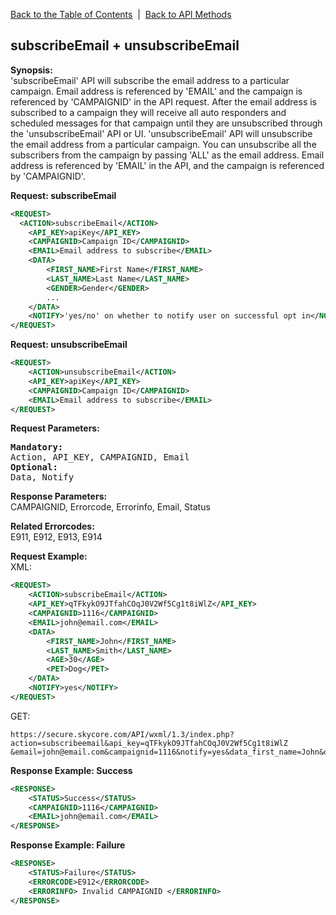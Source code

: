[Back to the Table of Contents](/1.3/README.md)&nbsp;&nbsp;|&nbsp;&nbsp;[Back to API Methods](API_METHODS.md)
## subscribeEmail + unsubscribeEmail
__Synopsis:__  
'subscribeEmail' API will subscribe the email address to a particular campaign. Email address is referenced by 'EMAIL' and the campaign is referenced by 'CAMPAIGNID' in the API request. After the email address is subscribed to a campaign they will receive all auto responders and scheduled messages for that campaign until they are unsubscribed through the 'unsubscribeEmail' API or UI. 'unsubscribeEmail' API will unsubscribe the email address from a particular campaign. You can unsubscribe all the subscribers from the campaign by passing 'ALL' as the email address. Email address is referenced by 'EMAIL' in the API, and the campaign is referenced by 'CAMPAIGNID'.

__Request: subscribeEmail__
```xml
<REQUEST>
  <ACTION>subscribeEmail</ACTION>
    <API_KEY>apiKey</API_KEY>
    <CAMPAIGNID>Campaign ID</CAMPAIGNID>
    <EMAIL>Email address to subscribe</EMAIL>
    <DATA>
        <FIRST_NAME>First Name</FIRST_NAME>
        <LAST_NAME>Last Name</LAST_NAME>
        <GENDER>Gender</GENDER>
        ...
    </DATA>   
    <NOTIFY>'yes/no' on whether to notify user on successful opt in</NOTIFY>
</REQUEST>
```

__Request: unsubscribeEmail__
```xml
<REQUEST>
    <ACTION>unsubscribeEmail</ACTION>
    <API_KEY>apiKey</API_KEY>
    <CAMPAIGNID>Campaign ID</CAMPAIGNID>
    <EMAIL>Email address to subscribe</EMAIL>
</REQUEST>
```

__Request Parameters:__
<pre>
<strong>Mandatory:</strong>
Action, API_KEY, CAMPAIGNID, Email
<strong>Optional:</strong>
Data, Notify
</pre>

__Response Parameters:__  
CAMPAIGNID, Errorcode, Errorinfo, Email, Status

__Related Errorcodes:__  
E911, E912, E913, E914

__Request Example:__  
XML:
```xml
<REQUEST>
    <ACTION>subscribeEmail</ACTION>
    <API_KEY>qTFkykO9JTfahCOqJ0V2Wf5Cg1t8iWlZ</API_KEY>
    <CAMPAIGNID>1116</CAMPAIGNID>
    <EMAIL>john@email.com</EMAIL>
    <DATA>
        <FIRST_NAME>John</FIRST_NAME>
        <LAST_NAME>Smith</LAST_NAME>
        <AGE>30</AGE>
        <PET>Dog</PET>
    </DATA>   
    <NOTIFY>yes</NOTIFY>
</REQUEST>
```

GET:

    https://secure.skycore.com/API/wxml/1.3/index.php?action=subscribeemail&api_key=qTFkykO9JTfahCOqJ0V2Wf5Cg1t8iWlZ
    &email=john@email.com&campaignid=1116&notify=yes&data_first_name=John&data_last_name=Smith&data_age=30&data_pet=Dog
    
__Response Example: Success__
```xml
<RESPONSE>
    <STATUS>Success</STATUS>
    <CAMPAIGNID>1116</CAMPAIGNID>
    <EMAIL>john@email.com</EMAIL>
</RESPONSE>
```

__Response Example: Failure__
```xml
<RESPONSE>
    <STATUS>Failure</STATUS>
    <ERRORCODE>E912</ERRORCODE>
    <ERRORINFO> Invalid CAMPAIGNID </ERRORINFO>
</RESPONSE>
```
